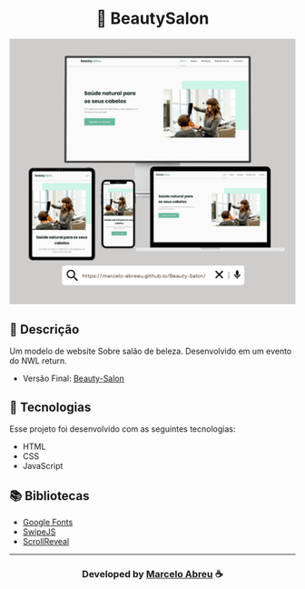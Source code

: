 <h1 align="center">
  🧴 BeautySalon
</h1>

<img src="assets/img/ScreenshotSite.png">

## 📝 Descrição 

Um modelo de website Sobre salão de beleza. Desenvolvido em um evento do NWL return.

- Versão Final: [Beauty-Salon](https://marcelo-abreeu.github.io/Beauty-Salon/)

## 🚀 Tecnologias

Esse projeto foi desenvolvido com as seguintes tecnologias:

- HTML
- CSS
- JavaScript

## 📚 Bibliotecas

- [Google Fonts](https://fonts.google.com/)
- [SwipeJS](https://github.com/nolimits4web/Swiper)
- [ScrollReveal](https://scrollrevealjs.org)


-----

  <h3 align="center"> Developed by <a href="#">Marcelo Abreu</a> ☕</h3>
  

